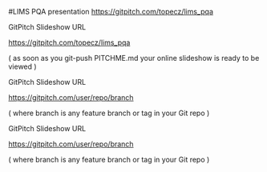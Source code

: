 #LIMS PQA presentation
https://gitpitch.com/topecz/lims_pqa

GitPitch Slideshow URL

https://gitpitch.com/topecz/lims_pqa


( as soon as you git-push PITCHME.md your online slideshow is ready to be viewed )

GitPitch Slideshow URL

https://gitpitch.com/user/repo/branch

( where branch is any feature branch or tag in your Git repo )

GitPitch Slideshow URL

https://gitpitch.com/user/repo/branch

( where branch is any feature branch or tag in your Git repo )
